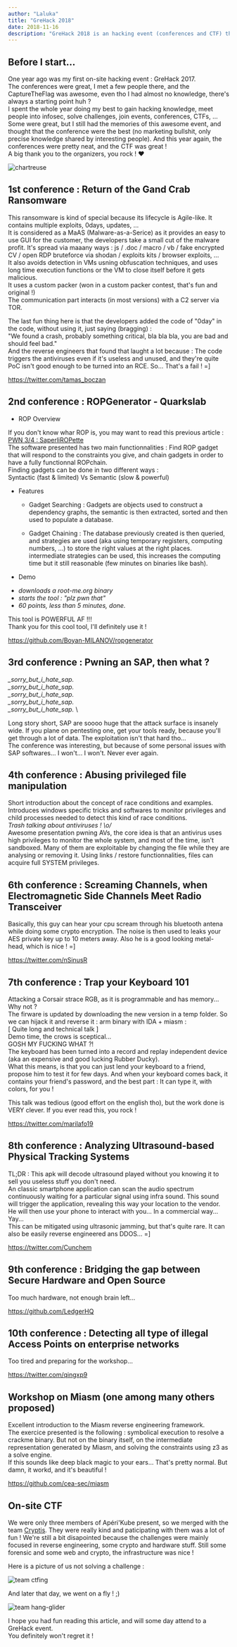 ```yaml
---
author: "Laluka"
title: "GreHack 2018"
date: 2018-11-16
description: "GreHack 2018 is an hacking event (conferences and CTF) that takes place each year at Grenoble in France. Last year was the first time I went to an event like that, this year, I bring you in !"
---
```


## Before I start...

One year ago was my first on-site hacking event : GreHack 2017. \
The conferences were great, I met a few people there, and the CaptureTheFlag was
awesome, even tho I had almost no knowledge, there's always a starting point huh ? \
I spent the whole year doing my best to gain hacking knowledge, meet people
into infosec, solve challenges, join events, conferences, CTFs, ...\
Some were great, but I still had the memories of this awesome event, and thought
that the conference were the best (no marketing bullshit, only precise knowledge
shared by interesting people). And this year again, the conferences were pretty
neat, and the CTF was great !\
A big thank you to the organizers, you rock ! ❤

![chartreuse](/hacking/grehack/chartreuse.jpg)


## 1st conference : Return of the Gand Crab Ransomware

This ransomware is kind of special because its lifecycle is Agile-like. It
contains multiple exploits, 0days, updates, ...\
It is considered as a MaAS (Malware-as-a-Serice) as it provides an easy to
use GUI for the customer, the developers take a small cut of the malware profit.
It's spread via maaany ways : js / .doc / macro / vb / fake encrypted CV / open
RDP bruteforce via shodan / exploits kits / browser exploits, ...\
It also avoids detection in VMs usning obfuscation techniques, and uses long time
execution functions or the VM to close itself before it gets malicious. \
It uses a custom packer (won in a custom packer contest, that's fun and original !)\
The communication part interacts (in most versions) with a C2 server via TOR.

The last fun thing here is that the developers added the code of "0day" in the
code, without using it, just saying (bragging) : \
"We found a crash, probably something critical, bla bla bla, you are bad and should feel bad."\
And the reverse engineers that found that laught a lot because : The code triggers
the antiviruses even if it's useless and unused, and they're quite PoC isn't
good enough to be turned into an RCE. So... That's a fail ! =]

https://twitter.com/tamas_boczan


## 2nd conference : ROPGenerator - Quarkslab

* ROP Overview

If you don't know whar ROP is, you may want to read this previous article :
[PWN 3/4 : SaperliROPette](https://thinkloveshare.blogspot.com/2018/05/pwn-34-saperliropette.html) \
The software presented has two main functionnalities : Find ROP gadget that will
respond to the constraints you give, and chain gadgets in order to have a fully
functionnal ROPchain.\
Finding gadgets can be done in two different ways : \
Syntactic (fast & limited) Vs Semantic (slow & powerful)

* Features

  - Gadget Searching :
Gadgets are objects used to construct a dependency graphs, the semantic is then
extracted, sorted and then used to populate a database.

  - Gadget Chaining :
The database previously created is then queried, and strategies are used (aka
using temporary registers, computing numbers, ...) to store the right values
at the right places. intermediate strategies can be used, this increases the
computing time but it still reasonable (few minutes on binaries like bash).

* Demo

 - *downloads a root-me.org binary*
 - *starts the tool : "plz pwn that"*
 - *60 points, less than 5 minutes, done.*

This tool is POWERFUL AF !!!\
Thank you for this cool tool, I'll definitely use it !

https://github.com/Boyan-MILANOV/ropgenerator


## 3rd conference : Pwning an SAP, then what ?

*_sorry_but_i_hate_sap.* \
*_sorry_but_i_hate_sap.* \
*_sorry_but_i_hate_sap.* \
*_sorry_but_i_hate_sap.* \
*_sorry_but_i_hate_sap.* \

Long story short, SAP are soooo huge that the attack surface is insanely wide.
If you plane on pentesting one, get your tools ready, because you'll get through
a lot of data. The exploitation isn't that hard tho... \
The conference was interesting, but because of some personal issues with SAP
softwares... I won't... I won't. Never ever again.


## 4th conference : Abusing privileged file manipulation

Short introduction about the concept of race conditions and examples.
Introduces windows specific tricks and softwares to monitor privileges and
child processes needed to detect this kind of race conditions. \
*Trash talking about antiviruses ! \\o/* \
Awesome presentation pwning AVs, the core idea is that an antivirus uses high
privileges to monitor the whole system, and most of the time, isn't sandboxed.
Many of them are exploitable by changing the file while they are analysing or
removing it. Using links / restore functionnalities, files can acquire full
SYSTEM privileges.  


## 6th conference : Screaming Channels, when Electromagnetic Side Channels Meet Radio Transceiver

Basically, this guy can hear your cpu scream through his bluetooth antena while
doing some crypto encryption. The noise is then used to leaks your AES private
key up to 10 meters away. Also he is a good looking metal-head, which is nice ! =]

https://twitter.com/nSinusR


## 7th conference : Trap your Keyboard 101

Attacking a Corsair strace RGB, as it is programmable and has memory... Why not ?\
The firware is updated by downloading the new version in a temp folder. So we
can hijack it and reverse it : arm binary with IDA + miasm : \
[ Quite long and technical talk ] \
Demo time, the crows is sceptical... \
GOSH MY FUCKING WHAT ?! \
The keyboard has been turned into a record and replay independent device
(aka an expensive and good lucking Rubber Ducky). \
What this means, is that you can just lend your keyboard to a friend, propose
him to test it for few days. And when your keyboard comes back, it contains your
friend's password, and the best part : It can type it, with colors, for you !

This talk was tedious (good effort on the english tho), but the work done is
VERY clever. If you ever read this, you rock !

https://twitter.com/marilafo19


## 8th conference : Analyzing Ultrasound-based Physical Tracking Systems

TL;DR : This apk will decode ultrasound played without you knowing it to sell
you useless stuff you don't need. \
An classic smartphone application can scan the audio spectrum continuously
waiting for a particular signal using infra sound. This sound will trigger
the application, revealing this way your location to the vendor. He will then
use your phone to interact with you... In a commercial way... Yay... \
This can be mitigated using ultrasonic jamming, but that's quite rare. It can
also be easily reverse engineered ans DDOS... =]

https://twitter.com/Cunchem


## 9th conference : Bridging the gap between Secure Hardware and Open Source

Too much hardware, not enough brain left...

https://github.com/LedgerHQ


## 10th conference : Detecting all type of illegal Access Points on enterprise networks

Too tired and preparing for the workshop...

https://twitter.com/qingxp9


## Workshop on Miasm (one among many others proposed)

Excellent introduction to the Miasm reverse engineering framework. \
The exercice presented is the following : symbolical execution to resolve a
crackme binary. But not on the binary itself, on the intermediate representation
generated by Miasm, and solving the constraints using z3 as a solve engine. \
If this sounds like deep black magic to your ears... That's pretty normal. But
damn, it workd, and it's beautiful !

https://github.com/cea-sec/miasm


## On-site CTF

We were only three members of Apéri'Kube present, so we merged with the team
[Cryptis](https://twitter.com/TeamCryptis). They were really kind and paticipating
with them was a lot of fun !
We're still a bit disapointed because the challenges were mainly focused in
reverse engineering, some crypto and hardware stuff. Still some forensic and
some web and crypto, the infrastructure was nice !

Here is a picture of us not solving a challenge :

![team ctfing](/hacking/grehack/ctf.jpg)

And later that day, we went on a fly ! ;)

![team hang-glider](/hacking/grehack/team.jpg)


I hope you had fun reading this article, and will some day attend to a GreHack
event.\
You definitely won't regret it !
